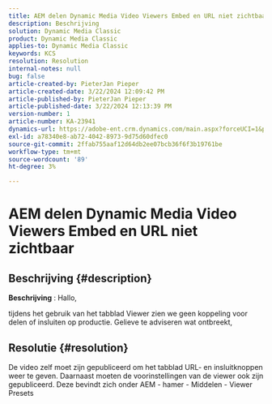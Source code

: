 ```yaml
---
title: AEM delen Dynamic Media Video Viewers Embed en URL niet zichtbaar
description: Beschrijving
solution: Dynamic Media Classic
product: Dynamic Media Classic
applies-to: Dynamic Media Classic
keywords: KCS
resolution: Resolution
internal-notes: null
bug: false
article-created-by: PieterJan Pieper
article-created-date: 3/22/2024 12:09:42 PM
article-published-by: PieterJan Pieper
article-published-date: 3/22/2024 12:13:39 PM
version-number: 1
article-number: KA-23941
dynamics-url: https://adobe-ent.crm.dynamics.com/main.aspx?forceUCI=1&pagetype=entityrecord&etn=knowledgearticle&id=c851a20d-45e8-ee11-904d-6045bd006295
exl-id: a78340e8-ab72-4042-8973-9d75d60dfec0
source-git-commit: 2ffab755aaf12d64db2ee07bcb36f6f3b19761be
workflow-type: tm+mt
source-wordcount: '89'
ht-degree: 3%

---
```


# AEM delen Dynamic Media Video Viewers Embed en URL niet zichtbaar

## Beschrijving {#description}


<b>Beschrijving</b> : Hallo,

tijdens het gebruik van het tabblad Viewer zien we geen koppeling voor delen of insluiten op productie. Gelieve te adviseren wat ontbreekt,


## Resolutie {#resolution}


De video zelf moet zijn gepubliceerd om het tabblad URL- en insluitknoppen weer te geven. Daarnaast moeten de voorinstellingen van de viewer ook zijn gepubliceerd. Deze bevindt zich onder AEM - hamer - Middelen - Viewer Presets

